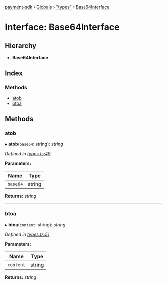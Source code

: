 [payment-sdk](../README.md) › [Globals](../globals.md) › ["types"](../modules/_types_.md) › [Base64Interface](_types_.base64interface.md)

# Interface: Base64Interface

## Hierarchy

* **Base64Interface**

## Index

### Methods

* [atob](_types_.base64interface.md#atob)
* [btoa](_types_.base64interface.md#btoa)

## Methods

###  atob

▸ **atob**(`base64`: string): *string*

*Defined in [types.ts:49](https://github.com/XcooBee/payment-sdk-js/blob/279407d/src/types.ts#L49)*

**Parameters:**

Name | Type |
------ | ------ |
`base64` | string |

**Returns:** *string*

___

###  btoa

▸ **btoa**(`content`: string): *string*

*Defined in [types.ts:51](https://github.com/XcooBee/payment-sdk-js/blob/279407d/src/types.ts#L51)*

**Parameters:**

Name | Type |
------ | ------ |
`content` | string |

**Returns:** *string*
